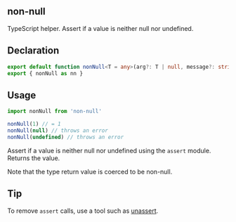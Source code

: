 ## non-null

TypeScript helper. Assert if a value is neither null nor undefined.

## Declaration

```typescript
export default function nonNull<T = any>(arg?: T | null, message?: string): T
export { nonNull as nn }
```

## Usage

```typescript
import nonNull from 'non-null'

nonNull(1) // = 1
nonNull(null) // throws an error
nonNull(undefined) // throws an error
```

Assert if a value is neither null nor undefined using the `assert` module. Returns the value.

Note that the type return value is coerced to be non-null.

## Tip

To remove `assert` calls, use a tool such as [unassert](https://github.com/unassert-js/unassert).
